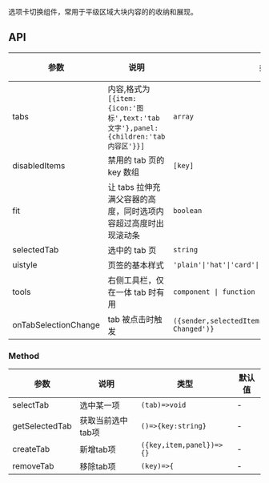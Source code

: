 选项卡切换组件，常用于平级区域大块内容的的收纳和展现。

## API

| 参数 | 说明 | 类型 | 默认值 |
| --- | --- | --- | --- |
| tabs | 内容,格式为`[{item:{icon:'图标',text:'tab文字'},panel:{children:'tab内容区'}}]` | `array` | - |
| disabledItems | 禁用的 tab 页的 key 数组 | `[key]` | - |
| fit | 让 tabs 拉伸充满父容器的高度，同时选项内容超过高度时出现滚动条 | `boolean` | - |
| selectedTab | 选中的 tab 页 | `string` | - |
| uistyle | 页签的基本样式 | `'plain'\|'hat'\|'card'\|'line'\|'underline'\|'pill'` | plain |
| tools | 右侧工具栏，仅在一体 tab 时有用 | `component \| function` | - |
| onTabSelectionChange | tab 被点击时触发 | `({sender,selectedItem,key})=>{console.log('Tab Changed')}` | - |

### Method

| 参数             | 说明                  | 类型               | 默认值 |
| ---------------- | --------------------- | ------------------ | ------ |
| selectTab        | 选中某一项            | `(tab)=>void`      | -      |
| getSelectedTab | 获取当前选中tab项 | `()=>{key:string}` | -      |
| createTab | 新增tab项 | `({key,item,panel})=>{}` | -      |
| removeTab | 移除tab项 | `(key)=>{` | -      |

